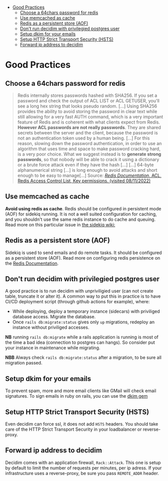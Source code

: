 <!--
CONTRIBUTOR; WARNING
This file is generated by the /update-documentation.rb script. 
Don't edit it directly.

@see /update-documentation.rb
@see /templates/docs/good-practices.md.erb
-->
<!-- START doctoc generated TOC please keep comment here to allow auto update -->
<!-- DON'T EDIT THIS SECTION, INSTEAD RE-RUN doctoc TO UPDATE -->
<!-- END doctoc generated TOC please keep comment here to allow auto update -->

- [Good Practices](#good-practices)
  - [Choose a 64chars password for redis](#choose-a-64chars-password-for-redis)
  - [Use memcached as cache](#use-memcached-as-cache)
  - [Redis as a persistent store (AOF)](#redis-as-a-persistent-store-aof)
  - [Don't run decidim with privilegied postgres user](#dont-run-decidim-with-privilegied-postgres-user)
  - [Setup dkim for your emails](#setup-dkim-for-your-emails)
  - [Setup HTTP Strict Transport Security (HSTS)](#setup-http-strict-transport-security-hsts)
  - [Forward ip address to decidim](#forward-ip-address-to-decidim)

<!-- END doctoc generated TOC please keep comment here to allow auto update -->

# Good Practices

## Choose a 64chars password for redis
> Redis internally stores passwords hashed with SHA256. If you set a password and check the output of ACL LIST or ACL GETUSER, you'll see a long hex string that looks pseudo random. […]
> Using SHA256 provides the ability to avoid storing the password in clear text while still allowing for a very fast AUTH command, which is a very important feature of Redis and is coherent with what clients expect from Redis.
> **However ACL passwords are not really passwords**. They are shared secrets between the server and the client, because the password is not an authentication token used by a human being. […]
> For this reason, slowing down the password authentication, in order to use an algorithm that uses time and space to make password cracking hard, is a very poor choice. What we suggest instead is to **generate strong passwords**, so that nobody will be able to crack it using a dictionary or a brute force attack even if they have the hash […]
> […] 64-byte alphanumerical string […] is long enough to avoid attacks and short enough to be easy to manage[…]
> Source: [_Redis Documentation_. ACL, Redis Access Control List, Key permissions. (visited 08/11/2022)](https://redis.io/docs/management/security/acl/)

## Use memcached as cache
**Avoid using redis as cache**. Redis should be configured in persistent mode (AOF) for sidekiq running. It is not a well suited configuration for caching, and you shouldn't use the same redis instance to do cache and queuing.
Read more on this particular issue in [the sidekiq wiki:](https://github.com/mperham/sidekiq/wiki/Using-Redis#multiple-redis-instances)

## Redis as a persistent store (AOF)
Sidekiq is used to send emails and do remote tasks. It should be configured as a persistent store (AOF).
Read more on configuring redis persistence on the [Redis Documentation](https://redis.io/docs/management/persistence/).

## Don't run decidim with privilegied postgres user
A good practice is to run decidim with unpriviligied user (can not create table, truncate it or alter it). 
A common way to put this in practice is to have CI/CD deployment script (through github actions for example), where: 

- While deploying, deploy a temporary instance (sidecars) with priviliged database access. Migrate the database.
- Once `rails db:migrate:status` gives only `up` migrations, redeploy an instance without priviliged accesses.

**NB** running `rails db:migrate` while a rails application is running is most of the time a bad idea (connection to postgres can hangs). So consider put your instance in maintenance while migrating. 

**NBB** Always check `rails db:migrate:status` after a migration, to be sure all migration passed.

## Setup dkim for your emails
To prevent spam, more and more email clients like GMail will check email signatures.
To sign emails in ruby on rails, you can use the [dkim gem](https://rubygems.org/gems/dkim)

## Setup HTTP Strict Transport Security (HSTS)
Even decidim can force ssl, it does not add `HSTS` headers. 
You should take care of the HTTP Strict Transport Security in your loadbalancer or reverse-proxy.

## Forward ip address to decidim
Decidim comes with an application firewall, `Rack::Attack`. 
This one is setup by default to limit the number of requests per minutes, per ip adress.
If your infrastructure uses a reverse-proxy, be sure you pass `REMOTE_ADDR` header.
